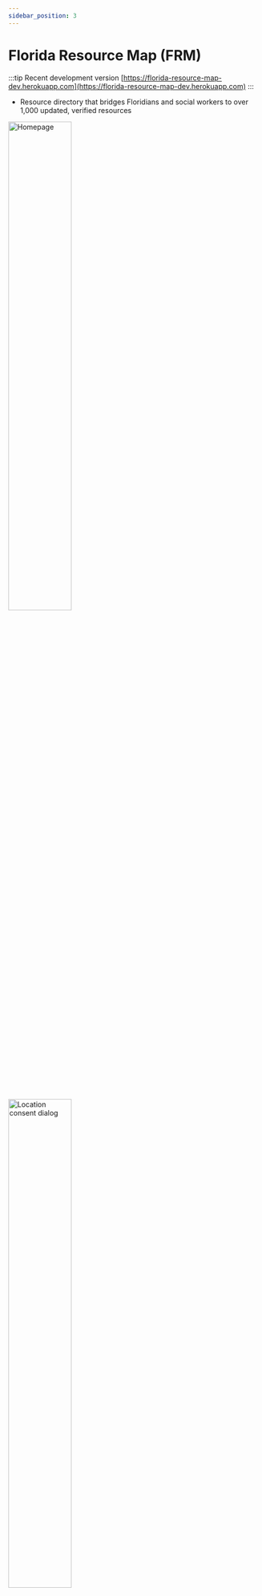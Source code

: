 ```yaml
---
sidebar_position: 3
---
```


# Florida Resource Map (FRM)

:::tip Recent development version
[https://florida-resource-map-dev.herokuapp.com](https://florida-resource-map-dev.herokuapp.com)
:::

- Resource directory that bridges Floridians and social workers to over 1,000 updated, verified resources

<p float="left">
  <img alt="Homepage" src="https://portfolio-lukexli-com.s3.us-east-1.amazonaws.com/img/frm-homepage.jpg" width="50%" />
  <img alt="Location consent dialog" src="https://portfolio-lukexli-com.s3.us-east-1.amazonaws.com/img/frm-welcome_pop_up.jpg" width="50%" /> 
</p>

<p float="left">
  <img alt="Resource search results" src="https://portfolio-lukexli-com.s3.us-east-1.amazonaws.com/img/frm-search_results.jpg" width="50%" />
  <img alt="Location consent dialog" src="https://portfolio-lukexli-com.s3.us-east-1.amazonaws.com/img/frm-search_filters.jpg" width="50%" />
  Search for and filter resources
</p>

<p float="left">
  <img alt="Resource details page" src="https://portfolio-lukexli-com.s3.us-east-1.amazonaws.com/img/frm-resource_details.jpg" width="50%" />
  <img alt="Resource owner can manage their resource info" src="https://portfolio-lukexli-com.s3.us-east-1.amazonaws.com/img/frm-manage_pop_up.jpg" width="50%" />
  View resource details
</p>

<p float="left">
  <img alt="Resource owner sign in page" src="https://portfolio-lukexli-com.s3.us-east-1.amazonaws.com/img/frm-manage_sign_in.jpg" width="50%" />
  <img alt="Admin dashboard" src="https://portfolio-lukexli-com.s3.us-east-1.amazonaws.com/img/frm-manage_dashboard.jpg" width="50%" />
  Resource owners sign in to manage / update their resource info
</p>

